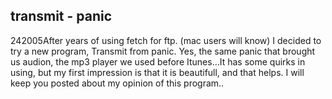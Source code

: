 <article><h1>transmit - panic</h1><time><span class="day">2</span><span class="month">4</span><span class="year">2005</span></time>After years of  using fetch for ftp. (mac users will know) I decided to try a new program, Transmit from panic. Yes, the same panic that brought us audion, the mp3 player we used before Itunes...It has some quirks in using, but my first impression is that it is beautifull, and that helps. I will keep you posted about my opinion of this program..</article>